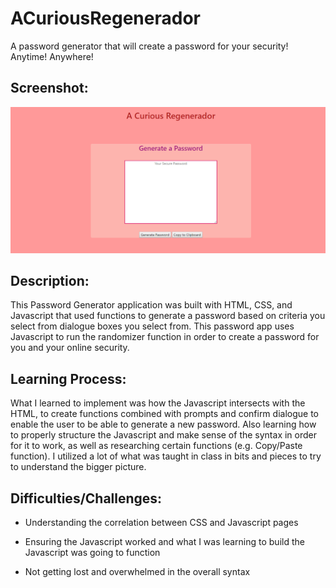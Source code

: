# ACuriousRegenerador
A password generator that will create a password for your security! Anytime! Anywhere!

<h2>Screenshot:</h2>

![GitHub Logo](/screenshot/pass-screen.png)




<h2>Description:</h2>

This Password Generator application was built with HTML, CSS, and Javascript that used functions to generate a password based on criteria you select from dialogue boxes you select from. This password app uses Javascript to run the randomizer function in order to create a password for you and your online security.



<h2>Learning Process: </h2>

What I learned to implement was how the Javascript intersects with the HTML, to create functions combined with prompts and confirm dialogue to enable the user to be able to generate a new password. Also learning how to properly structure the Javascript and make sense of the syntax in order for it to work, as well as researching certain functions (e.g. Copy/Paste function). I utilized  a lot of what was taught in class in bits and pieces to try to understand the bigger picture.

<h2>Difficulties/Challenges:</h2>

* Understanding the correlation between CSS and Javascript pages

* Ensuring the Javascript worked and what I was learning to build the Javascript was going to function

* Not getting lost and overwhelmed in the overall syntax
